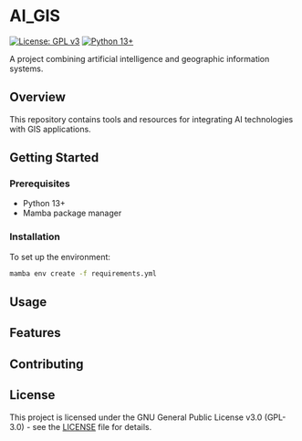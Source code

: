 # AI_GIS

[![License: GPL v3](https://img.shields.io/badge/License-GPLv3-blue.svg)](https://www.gnu.org/licenses/gpl-3.0)
[![Python 13+](https://img.shields.io/badge/python-13%2B-blue.svg)](https://www.python.org/downloads/)

A project combining artificial intelligence and geographic information systems.

## Overview

This repository contains tools and resources for integrating AI technologies with GIS applications.

## Getting Started

### Prerequisites

- Python 13+
- Mamba package manager

### Installation

To set up the environment:

```bash
mamba env create -f requirements.yml
```

## Usage

## Features

## Contributing

## License

This project is licensed under the GNU General Public License v3.0 (GPL-3.0) - see the [LICENSE](LICENSE) file for details.